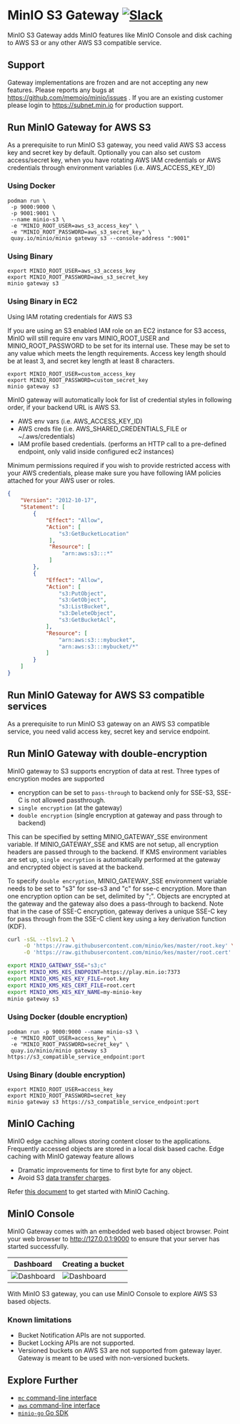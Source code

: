 # MinIO S3 Gateway [![Slack](https://slack.min.io/slack?type=svg)](https://slack.min.io)

MinIO S3 Gateway adds MinIO features like MinIO Console and disk caching to AWS S3 or any other AWS S3 compatible service.

## Support

Gateway implementations are frozen and are not accepting any new features. Please reports any bugs at <https://github.com/memoio/minio/issues> . If you are an existing customer please login to <https://subnet.min.io> for production support.

## Run MinIO Gateway for AWS S3

As a prerequisite to run MinIO S3 gateway, you need valid AWS S3 access key and secret key by default. Optionally you can also set custom access/secret key, when you have rotating AWS IAM credentials or AWS credentials through environment variables (i.e. AWS_ACCESS_KEY_ID)

### Using Docker

```
podman run \
 -p 9000:9000 \
 -p 9001:9001 \
 --name minio-s3 \
 -e "MINIO_ROOT_USER=aws_s3_access_key" \
 -e "MINIO_ROOT_PASSWORD=aws_s3_secret_key" \
 quay.io/minio/minio gateway s3 --console-address ":9001"
```

### Using Binary

```
export MINIO_ROOT_USER=aws_s3_access_key
export MINIO_ROOT_PASSWORD=aws_s3_secret_key
minio gateway s3
```

### Using Binary in EC2

Using IAM rotating credentials for AWS S3

If you are using an S3 enabled IAM role on an EC2 instance for S3 access, MinIO will still require env vars MINIO_ROOT_USER and MINIO_ROOT_PASSWORD to be set for its internal use. These may be set to any value which meets the length requirements. Access key length should be at least 3, and secret key length at least 8 characters.

```
export MINIO_ROOT_USER=custom_access_key
export MINIO_ROOT_PASSWORD=custom_secret_key
minio gateway s3
```

MinIO gateway will automatically look for list of credential styles in following order, if your backend URL is AWS S3.

- AWS env vars (i.e. AWS_ACCESS_KEY_ID)
- AWS creds file (i.e. AWS_SHARED_CREDENTIALS_FILE or ~/.aws/credentials)
- IAM profile based credentials. (performs an HTTP call to a pre-defined endpoint, only valid inside configured ec2 instances)

Minimum permissions required if you wish to provide restricted access with your AWS credentials, please make sure you have following IAM policies attached for your AWS user or roles.

```json
{
    "Version": "2012-10-17",
    "Statement": [
        {
            "Effect": "Allow",
            "Action": [
                "s3:GetBucketLocation"
             ],
             "Resource": [
                 "arn:aws:s3:::*"
             ]
        },
        {
            "Effect": "Allow",
            "Action": [
                "s3:PutObject",
                "s3:GetObject",
                "s3:ListBucket",
                "s3:DeleteObject",
                "s3:GetBucketAcl",
            ],
            "Resource": [
                "arn:aws:s3:::mybucket",
                "arn:aws:s3:::mybucket/*"
            ]
        }
    ]
}
```

## Run MinIO Gateway for AWS S3 compatible services

As a prerequisite to run MinIO S3 gateway on an AWS S3 compatible service, you need valid access key, secret key and service endpoint.

## Run MinIO Gateway with double-encryption

MinIO gateway to S3 supports encryption of data at rest. Three types of encryption modes are supported

- encryption can be set to ``pass-through`` to backend only for SSE-S3, SSE-C is not allowed passthrough.
- ``single encryption`` (at the gateway)
- ``double encryption`` (single encryption at gateway and pass through to backend)

This can be specified by setting MINIO_GATEWAY_SSE environment variable. If MINIO_GATEWAY_SSE and KMS are not setup, all encryption headers are passed through to the backend. If KMS environment variables are set up, ``single encryption`` is automatically performed at the gateway and encrypted object is saved at the backend.

To specify ``double encryption``, MINIO_GATEWAY_SSE environment variable needs to be set to "s3" for sse-s3
and "c" for sse-c encryption. More than one encryption option can be set, delimited by ";". Objects are encrypted at the gateway and the gateway also does a pass-through to backend. Note that in the case of SSE-C encryption, gateway derives a unique SSE-C key for pass through from the SSE-C client key using a key derivation function (KDF).

```sh
curl -sSL --tlsv1.2 \
     -O 'https://raw.githubusercontent.com/minio/kes/master/root.key' \
     -O 'https://raw.githubusercontent.com/minio/kes/master/root.cert'
```

```sh
export MINIO_GATEWAY_SSE="s3;c"
export MINIO_KMS_KES_ENDPOINT=https://play.min.io:7373
export MINIO_KMS_KES_KEY_FILE=root.key
export MINIO_KMS_KES_CERT_FILE=root.cert
export MINIO_KMS_KES_KEY_NAME=my-minio-key
minio gateway s3
```

### Using Docker (double encryption)

```
podman run -p 9000:9000 --name minio-s3 \
 -e "MINIO_ROOT_USER=access_key" \
 -e "MINIO_ROOT_PASSWORD=secret_key" \
 quay.io/minio/minio gateway s3 https://s3_compatible_service_endpoint:port
```

### Using Binary (double encryption)

```
export MINIO_ROOT_USER=access_key
export MINIO_ROOT_PASSWORD=secret_key
minio gateway s3 https://s3_compatible_service_endpoint:port
```

## MinIO Caching

MinIO edge caching allows storing content closer to the applications. Frequently accessed objects are stored in a local disk based cache. Edge caching with MinIO gateway feature allows

- Dramatic improvements for time to first byte for any object.
- Avoid S3 [data transfer charges](https://aws.amazon.com/s3/pricing/).

Refer [this document](https://docs.min.io/docs/minio-disk-cache-guide.html) to get started with MinIO Caching.

## MinIO Console

MinIO Gateway comes with an embedded web based object browser. Point your web browser to <http://127.0.0.1:9000> to ensure that your server has started successfully.

| Dashboard                                                                                   | Creating a bucket                                                                           |
| -------------                                                                               | -------------                                                                               |
| ![Dashboard](https://github.com/memoio/minio/blob/master/docs/screenshots/pic1.png?raw=true) | ![Dashboard](https://github.com/memoio/minio/blob/master/docs/screenshots/pic2.png?raw=true) |

With MinIO S3 gateway, you can use MinIO Console to explore AWS S3 based objects.

### Known limitations

- Bucket Notification APIs are not supported.
- Bucket Locking APIs are not supported.
- Versioned buckets on AWS S3 are not supported from gateway layer. Gateway is meant to be used with non-versioned buckets.

## Explore Further

- [`mc` command-line interface](https://docs.min.io/docs/minio-client-quickstart-guide)
- [`aws` command-line interface](https://docs.min.io/docs/aws-cli-with-minio)
- [`minio-go` Go SDK](https://docs.min.io/docs/golang-client-quickstart-guide)
